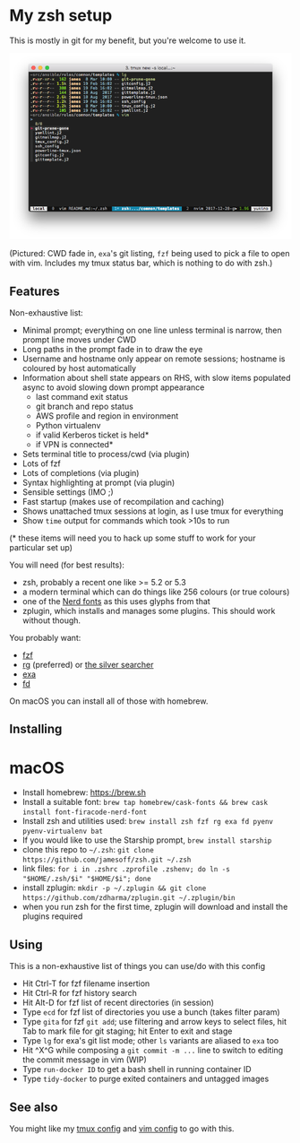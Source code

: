 # My zsh setup

This is mostly in git for my benefit, but you're welcome to use it.

![screenshot of terminal](.github/Screen%20Shot%202018-03-14%20at%2017.28.41.png)

(Pictured: CWD fade in, `exa`'s git listing, `fzf` being used to pick a file to open with vim. Includes my tmux status bar, which is nothing to do with zsh.)

## Features

Non-exhaustive list:

* Minimal prompt; everything on one line unless terminal is narrow, then prompt line moves under CWD
* Long paths in the prompt fade in to draw the eye
* Username and hostname only appear on remote sessions; hostname is coloured by host automatically
* Information about shell state appears on RHS, with slow items populated async to avoid slowing down prompt appearance
    - last command exit status
    - git branch and repo status
    - AWS profile and region in environment
    - Python virtualenv
    - if valid Kerberos ticket is held*
    - if VPN is connected*
* Sets terminal title to process/cwd (via plugin)
* Lots of fzf
* Lots of completions (via plugin)
* Syntax highlighting at prompt (via plugin)
* Sensible settings (IMO ;)
* Fast startup (makes use of recompilation and caching)
* Shows unattached tmux sessions at login, as I use tmux for everything
* Show `time` output for commands which took >10s to run

(* these items will need you to hack up some stuff to work for your particular set up)

You will need (for best results):

* zsh, probably a recent one like >= 5.2 or 5.3
* a modern terminal which can do things like 256 colours (or true colours)
* one of the [Nerd fonts](https://github.com/ryanoasis/nerd-fonts) as this uses glyphs from that
* zplugin, which installs and manages some plugins. This should work without though.

You probably want:

* [fzf](https://github.com/junegunn/fzf)
* [rg](https://github.com/BurntSushi/ripgrep) (preferred) or [the silver searcher](https://github.com/ggreer/the_silver_searcher)
* [exa](https://github.com/ogham/exa)
* [fd](https://github.com/sharkdp/fd)

On macOS you can install all of those with homebrew.

## Installing

# macOS

* Install homebrew: https://brew.sh
* Install a suitable font: `brew tap homebrew/cask-fonts && brew cask install font-firacode-nerd-font`
* Install zsh and utilities used: `brew install zsh fzf rg exa fd pyenv pyenv-virtualenv bat`
* If you would like to use the Starship prompt, `brew install starship`
* clone this repo to `~/.zsh`: `git clone https://github.com/jamesoff/zsh.git ~/.zsh`
* link files: `for i in .zshrc .zprofile .zshenv; do ln -s "$HOME/.zsh/$i" "$HOME/$i"; done`
* install zplugin: `mkdir -p ~/.zplugin && git clone https://github.com/zdharma/zplugin.git ~/.zplugin/bin`
* when you run zsh for the first time, zplugin will download and install the plugins required

## Using

This is a non-exhaustive list of things you can use/do with this config

* Hit Ctrl-T for fzf filename insertion
* Hit Ctrl-R for fzf history search
* Hit Alt-D for fzf list of recent directories (in session)
* Type `ecd` for fzf list of directories you use a bunch (takes filter param)
* Type `gita` for fzf `git add`; use filtering and arrow keys to select files, hit Tab to mark file for git staging; hit Enter to exit and stage
* Type `lg` for exa's git list mode; other `ls` variants are aliased to `exa` too
* Hit ^X^G while composing a `git commit -m ...` line to switch to editing the commit message in vim (WIP)
* Type `run-docker ID` to get a bash shell in running container ID
* Type `tidy-docker` to purge exited containers and untagged images

## See also

You might like my [tmux config](https://jamesoff.net/2017/08/26/tmux-configuration.html) and [vim config](https://bitbucket.org/jamesoff/vim/src) to go with this.
